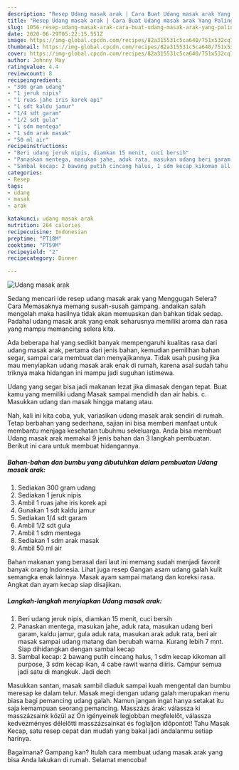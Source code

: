 ```yaml
---
description: "Resep Udang masak arak | Cara Buat Udang masak arak Yang Paling Enak"
title: "Resep Udang masak arak | Cara Buat Udang masak arak Yang Paling Enak"
slug: 1056-resep-udang-masak-arak-cara-buat-udang-masak-arak-yang-paling-enak
date: 2020-06-29T05:22:15.551Z
image: https://img-global.cpcdn.com/recipes/82a315531c5ca640/751x532cq70/udang-masak-arak-foto-resep-utama.jpg
thumbnail: https://img-global.cpcdn.com/recipes/82a315531c5ca640/751x532cq70/udang-masak-arak-foto-resep-utama.jpg
cover: https://img-global.cpcdn.com/recipes/82a315531c5ca640/751x532cq70/udang-masak-arak-foto-resep-utama.jpg
author: Johnny May
ratingvalue: 4.4
reviewcount: 8
recipeingredient:
- "300 gram udang"
- "1 jeruk nipis"
- "1 ruas jahe iris korek api"
- "1 sdt kaldu jamur"
- "1/4 sdt garam"
- "1/2 sdt gula"
- "1 sdm mentega"
- "1 sdm arak masak"
- "50 ml air"
recipeinstructions:
- "Beri udang jeruk nipis, diamkan 15 menit, cuci bersih"
- "Panaskan mentega, masukan jahe, aduk rata, masukan udang beri garam, kaldu jamur, gula aduk rata, masukan arak aduk rata, beri air masak sampai udang matang dan berubah warna. Kurang lebih 7 mnt. Siap dihidangkan dengan sambal kecap"
- "Sambal kecap: 2 bawang putih cincang halus, 1 sdm kecap kikoman all purpose, 3 sdm kecap ikan, 4 cabe rawit warna diiris. Campur semua jadi satu di mangkuk. Jadi dech"
categories:
- Resep
tags:
- udang
- masak
- arak

katakunci: udang masak arak 
nutrition: 264 calories
recipecuisine: Indonesian
preptime: "PT18M"
cooktime: "PT59M"
recipeyield: "2"
recipecategory: Dinner

---
```



![Udang masak arak](https://img-global.cpcdn.com/recipes/82a315531c5ca640/751x532cq70/udang-masak-arak-foto-resep-utama.jpg)

Sedang mencari ide resep udang masak arak yang Menggugah Selera? Cara Memasaknya memang susah-susah gampang. andaikan salah mengolah maka hasilnya tidak akan memuaskan dan bahkan tidak sedap. Padahal udang masak arak yang enak seharusnya memiliki aroma dan rasa yang mampu memancing selera kita.

Ada beberapa hal yang sedikit banyak mempengaruhi kualitas rasa dari udang masak arak, pertama dari jenis bahan, kemudian pemilihan bahan segar, sampai cara membuat dan menyajikannya. Tidak usah pusing jika mau menyiapkan udang masak arak enak di rumah, karena asal sudah tahu triknya maka hidangan ini mampu jadi suguhan istimewa.

Udang yang segar bisa jadi makanan lezat jika dimasak dengan tepat. Buat kamu yang memiliki udang Masak sampai mendidih dan air habis. c. Masukkan udang dan masak hingga matang atau.


Nah, kali ini kita coba, yuk, variasikan udang masak arak sendiri di rumah. Tetap berbahan yang sederhana, sajian ini bisa memberi manfaat untuk membantu menjaga kesehatan tubuhmu sekeluarga. Anda bisa membuat Udang masak arak memakai 9 jenis bahan dan 3 langkah pembuatan. Berikut ini cara untuk membuat hidangannya.

<!--inarticleads1-->

##### Bahan-bahan dan bumbu yang dibutuhkan dalam pembuatan Udang masak arak:

1. Sediakan 300 gram udang
1. Sediakan 1 jeruk nipis
1. Ambil 1 ruas jahe iris korek api
1. Gunakan 1 sdt kaldu jamur
1. Sediakan 1/4 sdt garam
1. Ambil 1/2 sdt gula
1. Ambil 1 sdm mentega
1. Sediakan 1 sdm arak masak
1. Ambil 50 ml air


Bahan makanan yang berasal dari laut ini memang sudah menjadi favorit banyak orang Indonesia. Lihat juga resep Gangan asam udang galah kulit semangka enak lainnya. Masak ayam sampai matang dan koreksi rasa. Angkat dan ayam kecap siap disajikan. 

<!--inarticleads2-->

##### Langkah-langkah menyiapkan Udang masak arak:

1. Beri udang jeruk nipis, diamkan 15 menit, cuci bersih
1. Panaskan mentega, masukan jahe, aduk rata, masukan udang beri garam, kaldu jamur, gula aduk rata, masukan arak aduk rata, beri air masak sampai udang matang dan berubah warna. Kurang lebih 7 mnt. Siap dihidangkan dengan sambal kecap
1. Sambal kecap: 2 bawang putih cincang halus, 1 sdm kecap kikoman all purpose, 3 sdm kecap ikan, 4 cabe rawit warna diiris. Campur semua jadi satu di mangkuk. Jadi dech


Masukkan santan, masak sambil diaduk sampai kuah mengental dan bumbu meresap ke dalam telur. Masak megi dengan udang galah merupakan menu biasa bagi pemancing udang galah. Namun jangan ingat hanya setakat itu saja kemampuan seorang pemancing. Masszázs árak: válassza ki masszázsaink közül az Ön igényeinek legjobban megfelelőt, válassza kedvezményes délelőtti masszázsainkat és foglaljon időpontot! Tahu Masak Kecap, satu resep cepat dan mudah yang bakal jadi andalanmu setiap harinya. 

Bagaimana? Gampang kan? Itulah cara membuat udang masak arak yang bisa Anda lakukan di rumah. Selamat mencoba!
